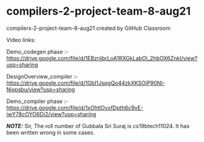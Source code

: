 # compilers-2-project-team-8-aug21
compilers-2-project-team-8-aug21 created by GitHub Classroom

Video links:

Demo_codegen phase :- https://drive.google.com/file/d/1EBzrjjbrLoA1RXGkLabOl_2hbOX6ZnkI/view?usp=sharing

DesignOverview_compiler :- https://drive.google.com/file/d/1GbI1JspgQo44zkXKSOiP90NI-Njxpsbu/view?usp=sharing

Demo_compiler phase :- https://drive.google.com/file/d/1xOhtlOvxfDpth6c9vE-iwY78cOYO6Dj2/view?usp=sharing

**_NOTE:_**  Sir, The roll number of Gubbala Sri Suraj is cs19btech11024. It has been written wrong in some cases.
